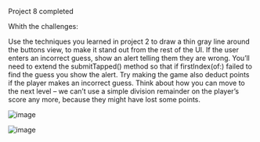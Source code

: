 Project 8 completed

Whith the challenges:

Use the techniques you learned in project 2 to draw a thin gray line around the buttons view, to make it stand out from the rest of the UI.
If the user enters an incorrect guess, show an alert telling them they are wrong. You’ll need to extend the submitTapped() method so that if firstIndex(of:) failed to find the guess you show the alert.
Try making the game also deduct points if the player makes an incorrect guess. Think about how you can move to the next level – we can’t use a simple division remainder on the player’s score any more, because they might have lost some points.

![image](https://github.com/lucasnsp/100DaysOfSwift/assets/122572631/f439dd40-c0f0-4f78-97b9-318bd47e7a1b)

![image](https://github.com/lucasnsp/100DaysOfSwift/assets/122572631/c1035e49-7f06-4346-85fa-bbb104019e63)

